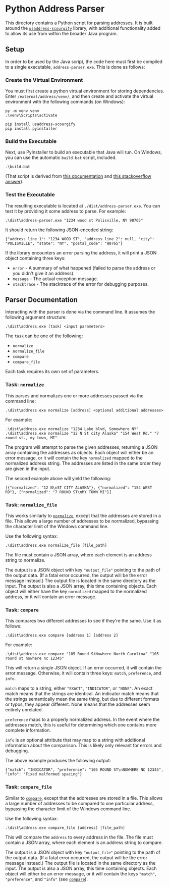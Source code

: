# Python Address Parser

This directory contains a Python script for parsing addresses. It is built around the [`usaddress-scourgify`](https://github.com/GreenBuildingRegistry/usaddress-scourgify) library, with additional functionality added to allow its use from within the broader Java program.

## Setup

In order to be used by the Java script, the code here must first be compiled to a single executable, `address-parser.exe`. This is done as follows:

### Create the Virtual Environment

You must first create a python virtual environment for storing dependencies. Enter `/external/address/venv/`, and then create and activate the virtual environment with the following commands (on Windows):

```
py -m venv venv
.\venv\Scripts\activate
```

```
pip install usaddress-scourgify
pip install pyinstaller
```

### Build the Executable

Next, use PyInstaller to build an executable that Java will run. On Windows, you can use the automatic `build.bat` script, included.

```
.\build.bat
```

(That script is derived from [this documentation](https://pyinstaller.org/en/v5.11.0/usage.html#shortening-the-command) and [this stackoverflow answer](https://stackoverflow.com/a/53529025/10034073)).

### Test the Executable

The resulting executable is located at `./dist/address-parser.exe`. You can test it by providing it some address to parse. For example:

```
.\dist\address-parser.exe "1234 wood st Polisville, NY 98765"
```

It should return the following JSON-encoded string:

```
{"address_line_1": "1234 WOOD ST", "address_line_2": null, "city": "POLISVILLE", "state": "NY", "postal_code": "98765"}
```

If the library encounters an error parsing the address, it will print a JSON object containing three keys:

- `error` - A summary of what happened (failed to parse the address or you didn't give it an address).
- `message` - The actual exception message.
- `stacktrace` - The stacktrace of the error for debugging purposes.

## Parser Documentation

Interacting with the parser is done via the command line. It assumes the following argument structure:

```
.\dist\address.exe [task] <input parameters>
```

The `task` can be one of the following:

- `normalize`
- `normalize_file`
- `compare`
- `compare_file`

Each task requires its own set of parameters.

### __Task: `normalize`__

This parses and normalizes one or more addresses passed via the command line:

```
.\dist\address.exe normalize [address] <optional additional addresses>
```

For example:

```
.\dist\address.exe normalize "1234 Lake blvd, Somewhere NY"
.\dist\address.exe normalize "12 N St city Alaska" "154 West Rd." "7 round st., my town, MI"
```

The program will attempt to parse the given addresses, returning a JSON array containing the addresses as objects. Each object will either be an error message, or it will contain the key `normalized` mapped to the normalized address string. The addresses are listed in the same order they are given in the input.

The second example above will yield the following:

```
[{"normalized": "12 N\nST CITY ALASKA"}, {"normalized": "154 WEST RD"}, {"normalized": "7 ROUND ST\nMY TOWN MI"}]
```

### __Task: `normalize_file`__

This works similarly to [`normalize`](#task-normalize), except that the addresses are stored in a file. This allows a large number of addresses to be normalized, bypassing the character limit of the Windows command line.

Use the following syntax:

```
.\dist\address.exe normalize_file [file_path]
```

The file must contain a JSON array, where each element is an address string to normalize.

The output is a JSON object with key `"output_file"` pointing to the path of the output data. (If a fatal error occurred, the output will be the error message instead.) The output file is located in the same directory as the input. The output is also a JSON array, this time containing objects. Each object will either have the key `normalized` mapped to the normalized address, or it will contain an error message.

### __Task: `compare`__

This compares two different addresses to see if they're the same. Use it as follows:

```
.\dist\address.exe compare [address 1] [address 2]
```

For example:

```
.\dist\address.exe compare "105 Round StNowhere North Carolina" "105 round st nowhere nc 12345"
```

This will return a single JSON object. If an error occurred, it will contain the error message. Otherwise, it will contain three keys: `match`, `preference`, and `info`.

`match` maps to a string, either `"EXACT"`, `"INDICATOR"`, or `"NONE"`. An exact match means that the strings are identical. An indicator match means that the strings semantically mean the same thing, but due to different formats or typos, they appear different. None means that the addresses seem entirely unrelated.

`preference` maps to a properly normalized address. In the event where the addresses match, this is useful for determining which one contains more complete information.

`info` is an optional attribute that may map to a string with additional information about the comparison. This is likely only relevant for errors and debugging.

The above example produces the following output:

```
{"match": "INDICATOR", "preference": "105 ROUND ST\nNOWHERE NC 12345", "info": "Fixed malformed spacing"}
```

### __Task: `compare_file`__

Similar to [`compare`](#task-compare), except that the addresses are stored in a file. This allows a large number of addresses to be compared to one particular address, bypassing the character limit of the Windows command line.

Use the following syntax:

```
.\dist\address.exe compare_file [address] [file_path]
```

This will compare the `address` to every address in the file. The file must contain a JSON array, where each element is an address string to compare.

The output is a JSON object with key `"output_file"` pointing to the path of the output data. (If a fatal error occurred, the output will be the error message instead.) The output file is located in the same directory as the input. The output is also a JSON array, this time containing objects. Each object will either be an error message, or it will contain the keys `"match"`, `"preference"`, and `"info"` (see [`compare`](#task-compare)).
